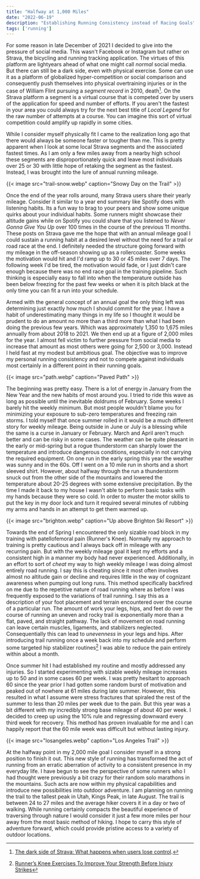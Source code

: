 ```yaml
---
title: "Halfway at 1,000 Miles"
date: "2022-06-19"
description: "Establishing Running Consistency instead of Racing Goals"
tags: ['running']
---
```


For some reason in late December of 2021 I decided to give into the pressure of social media. This wasn't Facebook or Instagram but rather on Strava, the bicycling and running tracking application. The virtues of this platform are lightyears ahead of what one might call *normal* social media. But there can still be a dark side, even with physical exercise. Some can use it as a platform of globalized hyper-competition or social comparison and consequently push themselves into physical overtraining injuries or in the case of William Flint pursuing a *segment record* in 2010, death[^1]. On the Strava platform a segment is a virtual course that is competed over by users of the application for speed and number of efforts. If you aren't the fastest in your area you could always try for the next best title of *Local Legend* for the raw number of attempts at a course. You can imagine this sort of virtual competition could amplify up rapidly in some cities.

While I consider myself physically fit I came to the realization long ago that there would always be someone faster or tougher than me. This is pretty apparent when I look at some local Strava segments and the associated fastest times. As I am only a few miles away from a nearby high school these segments are disproportionately quick and leave most individuals over 25 or 30 with little hope of retaking the segment as the fastest. Instead, I was brought into the lure of annual running mileage.

{{< image src="trail-snow.webp" caption="Snowy Day on the Trail" >}}

Once the end of the year rolls around, many Strava users share their yearly mileage. Consider it similar to a year end summary like Spotify does with listening habits. Its a fun way to brag to your peers and show some unique quirks about your individual habits. Some runners might showcase their altitude gains while on Spotify you could share that you listened to *Never Gonna Give You Up* over 100 times in the course of the previous 11 months. These posts on Strava gave me the hope that with an annual mileage goal I could sustain a running habit at a desired level without the need for a trail or road race at the end. I definitely needed the structure going forward with my mileage in the off-season showing up as a rollercoaster. Some weeks the motivation would hit and I'd ramp up to 30 or 45 miles over 7 days. The following week I'd be tired, the motivation would fade, or I just didn't care enough because there was no end race goal in the training pipeline. Such thinking is especially easy to fall into when the temperature outside has been below freezing for the past few weeks or when it is pitch black at the only time you can fit a run into your schedule.

Armed with the general concept of an annual goal the only thing left was determining just exactly how much I should commit for the year. I have a habit of underestimating many things in my life so I thought it would be prudent to do an amount no more than a third more than what I had been doing the previous few years. Which was approximately 1,350 to 1,675 miles annually from about 2018 to 2021. We then end up at a figure of 2,000 miles for the year. I almost fell victim to further pressure from social media to increase that amount as most others were going for 2,500 or 3,000. Instead I held fast at my modest but ambitious goal. The objective was to improve my personal running consistency and not to compete against individuals most certainly in a different point in their running goals.

{{< image src="path.webp" caption="Paved Path" >}}

The beginning was pretty easy. There is a lot of energy in January from the New Year and the new habits of most around you. I tried to ride this wave as long as possible until the inevitable doldrums of February. Some weeks I barely hit the weekly minimum. But most people wouldn't blame you for minimizing your exposure to sub-zero temperatures and freezing rain storms. I told myself that once summer rolled in it would be a much different story for weekly mileage. Being outside in June or July is a blessing while the same is a curse in January or February. March and April aren't much better and can be risky in some cases. The weather can be quite pleasant in the early or mid-spring but a rogue thunderstorm can sharply lower the temperature and introduce dangerous conditions, especially in not carrying the required equipment. On one run in the early spring this year the weather was sunny and in the 60s. Off I went on a 10 mile run in shorts and a short sleeved shirt. However, about halfway through the run a thunderstorm snuck out from the other side of the mountains and lowered the temperature about 20-25 degrees with some extensive precipitation. By the time I made it back to my house I wasn't able to perform basic tasks with my hands because they were so cold. In order to muster the motor skills to put the key in my door lock and turn it required several minutes of rubbing my arms and hands in an attempt to get them warmed up.

{{< image src="brighton.webp" caption="Up above Brighton Ski Resort" >}}

Towards the end of Spring I encountered the only sizable road block in my training with patellofemoral pain (Runner's Knee). Normally my approach to training is pretty cautious and I always back off in mileage with any recurring pain. But with the weekly mileage goal it kept my efforts and a consistent high in a manner my body had never experienced. Additionally, in an effort to sort of *cheat* my way to high weekly mileage I was doing almost entirely road running. I say this is cheating since it most often involves almost no altitude gain or decline and requires little in the way of cognizant awareness when pumping out long runs. This method specifically backfired on me due to the repetitive nature of road running where as before I was frequently exposed to the variations of trail running. I say this as a description of your foot placement and terrain encountered over the course of a particular run. The amount of work your legs, hips, and feet do over the course of running an uneven and rocky trail is exponentially more than a flat, paved, and straight pathway. The lack of movement on road running can leave certain muscles, ligaments, and stabilizers neglected. Consequentially this can lead to *unevenness* in your legs and hips. After introducing trail running once a week back into my schedule and perform some targeted hip stabilizer routines[^2] I was able to reduce the pain entirely within about a month.

Once summer hit I had established my routine and mostly addressed any injuries. So I started experimenting with sizable weekly mileage increases up to 50 and in some cases 60 per week. I was pretty hesitant to approach 60 since the year prior I had gotten some random burst of motivation and peaked out of nowhere at 61 miles during late summer. However, this resulted in what I assume were stress fractures that spiraled the rest of the summer to less than 20 miles per week due to the pain. But this year was a bit different with my incredibly strong base mileage of about 40 per week. I decided to creep up using the 10% rule and regressing downward every third week for recovery. This method has proven invaluable for me and I can happily report that the 60 mile week was difficult but without lasting injury.

{{< image src="losangeles.webp" caption="Los Angeles Trail" >}}

At the halfway point in my 2,000 mile goal I consider myself in a strong position to finish it out. This new style of running has transformed the act of running from an erratic aberration of activity to a consistent presence in my everyday life. I have begun to see the perspective of some runners who I had thought were previously a bit crazy for their random solo marathons in the mountains. Such acts are now within my physical capabilities and introduce new possibilities into outdoor adventure. I am planning on running the trail to the tallest peak in Utah, Kings Peak, in late August. The trail is between 24 to 27 miles and the average hiker covers it in a day or two of walking. While running certainly compacts the beautiful experience of traversing through nature I would consider it just a few more miles per hour away from the most basic method of hiking. I hope to carry this style of adventure forward, which could provide pristine access to a variety of outdoor locations.

[^1]: [The dark side of Strava: What happens when users lose control](https://www.newstatesman.com/social-media/2021/10/thedarksideofstrava).
[^2]: [Runner’s Knee Exercises To Improve Your Strength Before Injury Strikes](https://www.coachmag.co.uk/running/7014/combat-runner-s-knee-with-this-seven-step-workout)
